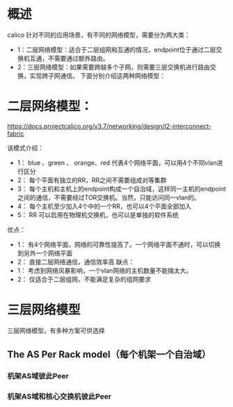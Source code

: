 # 概述
calico 针对不同的应用场景，有不同的网络模型，需要分为两大类：
- 1：二层网络模型：适合于二层组网和互通的情况，endpoint位于通过二层交换机互通，不需要通过额外路由。
- 2：三层网络模型：如果需要跨越多个子网，则需要三层交换机进行路由交换，实现跨子网通信。
下面分别介绍这两种网络模型：

# 二层网络模型：
https://docs.projectcalico.org/v3.7/networking/design/l2-interconnect-fabric

该模式介绍：
- 1： blue 、green 、 orange、red 代表4个网络平面，可以用4个不同vlan进行区分
- 2： 每个平面有独立的RR，RR之间不需要组成对等集群
- 3： 每个主机和主机上的endpoint构成一个自治域，这样同一主机的endpoint之间的通信，不需要经过TOR交换机。当然，只能访问同一vlan的。
- 4： 每个主机至少加入4个中的一个RR，也可以4个平面全部加入
- 5： RR 可以启用在物理机交换机，也可以是单独的软件系统

优点：
- 1： 有4个网络平面，网络的可靠性提高了。一个网络平面不通时，可以切换到另外一个网络平面
- 2： 直接二层网络通信，通信效率高
缺点：
- 1： 考虑到网络风暴影响，一个vlan网络的主机数量不能搞太大。
- 2： 仅适合于二层组网，不能满足复杂的组网要求

# 三层网络模型
三层网络模型，有多种方案可供选择
## The AS Per Rack model（每个机架一个自治域）
### 机架AS域彼此Peer

### 机架AS域和核心交换机彼此Peer


